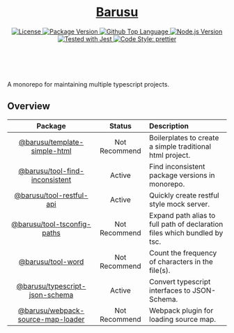 <header>
  <h1 align="center">
    <a href="https://github.com/guanghechen/barusu#readme">Barusu</a>
  </h1>
  <div align="center">
    <a href="#license">
      <img
        alt="License"
        src="https://img.shields.io/github/license/guanghechen/barusu"
      />
    </a>
    <a href="https://github.com/guanghechen/barusu/tags">
      <img
        alt="Package Version"
        src="https://img.shields.io/github/v/tag/guanghechen/barusu?include_prereleases&sort=semver"
      />
    </a>
    <a href="https://github.com/guanghechen/barusu/search?l=typescript">
      <img
        alt="Github Top Language"
        src="https://img.shields.io/github/languages/top/guanghechen/barusu"
      />
    </a>
    <a href="https://github.com/nodejs/node">
      <img
        alt="Node.js Version"
        src="https://img.shields.io/node/v/@barusu/chalk-logger"
      />
    </a>
    <a href="https://github.com/facebook/jest">
      <img
        alt="Tested with Jest"
        src="https://img.shields.io/badge/tested_with-jest-9c465e.svg"
      />
    </a>
    <a href="https://github.com/prettier/prettier">
      <img
        alt="Code Style: prettier"
        src="https://img.shields.io/badge/code_style-prettier-ff69b4.svg?style=flat-square"
      />
    </a>
  </div>
</header>
<br/>


A monorepo for maintaining multiple typescript projects.

## Overview

Package                               | Status        | Description
:------------------------------------:|:-------------:|:--------------------------------------
[@barusu/template-simple-html][]      | Not Recommend | Boilerplates to create a simple traditional html project.
[@barusu/tool-find-inconsistent][]    | Active        | Find inconsistent package versions in monorepo.
[@barusu/tool-restful-api][]          | Active        | Quickly create restful style mock server.
[@barusu/tool-tsconfig-paths][]       | Not Recommend | Expand path alias to full path of declaration files which bundled by tsc.
[@barusu/tool-word][]                 | Not Recommend | Count the frequency of characters in the file(s).
[@barusu/typescript-json-schema][]    | Active        | Convert typescript interfaces to JSON-Schema.
[@barusu/webpack-source-map-loader][] | Not Recommend | Webpack plugin for loading source map.


[@barusu/template-simple-html]: https://github.com/guanghechen/barusu/tree/main/packages/template-simple-hml#readme
[@barusu/tool-find-inconsistent]: https://github.com/guanghechen/barusu/tree/main/packages/find-inconsistent#readme
[@barusu/tool-restful-api]: https://github.com/guanghechen/barusu/tree/main/packages/tool-restful-api#readme
[@barusu/tool-tsconfig-paths]: https://github.com/guanghechen/barusu/tree/main/packages/tsconfig-paths#readme
[@barusu/tool-word]: https://github.com/guanghechen/barusu/tree/main/packages/word#readme
[@barusu/typescript-json-schema]: https://github.com/guanghechen/barusu/tree/main/packages/typescript-json-schema#readme
[@barusu/webpack-source-map-loader]: https://github.com/guanghechen/barusu/tree/main/packages/webpack-source-map-loader#readme
